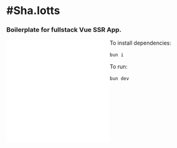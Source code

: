 # #Sha.lotts

### Boilerplate for fullstack Vue SSR App.

<img src="asset/public/mstile-150x150.png" style='float: left'>


To install dependencies:

```bash
bun i
```

To run:

```bash
bun dev
```